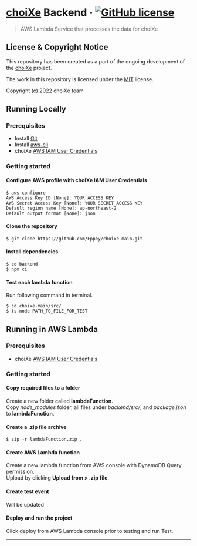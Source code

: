 # [choiXe](https://www.choixe.app) Backend &middot; [![GitHub license](https://img.shields.io/badge/license-MIT-blue.svg?style=flat-square)](https://github.com/choiXe/choiXe/blob/main/LICENSE)

> AWS Lambda Service that processes the data for choiXe

## License & Copyright Notice

This repository has been created as a part of the ongoing development of the [choiXe](https://github.com/Eppey/choixe-webapp) project.

The work in this repository is licensed under the [MIT](https://github.com/Eppey/choixe-main/blob/main/LICENSE) license.

Copyright (c) 2022 choiXe team

## Running Locally

### Prerequisites

- Install [Git](https://git-scm.com/)
- Install [aws-cli](https://github.com/aws/aws-cli)
- choiXe [AWS IAM User Credentials](https://aws.amazon.com/iam/)

### Getting started

#### Configure AWS profile with choiXe IAM User Credentials

```
$ aws configure
AWS Access Key ID [None]: YOUR ACCESS KEY
AWS Secret Access Key [None]: YOUR SECRET ACCESS KEY
Default region name [None]: ap-northeast-2
Default output format [None]: json
```

#### Clone the repository

```
$ git clone https://github.com/Eppey/choixe-main.git
```

#### Install dependencies

```
$ cd backend
$ npm ci
```

#### Test each lambda function

Run following command in terminal.

```
$ cd choixe-main/src/
$ ts-node PATH_TO_FILE_FOR_TEST
```

## Running in AWS Lambda

### Prerequisites

- choiXe [AWS IAM User Credentials](https://aws.amazon.com/iam/)

### Getting started

#### Copy required files to a folder

Create a new folder called **lambdaFunction**.<br>
Copy *node_modules* folder, all files under *backend/src/*, and *package.json* to **lambdaFunction**.

#### Create a .zip file archive

```
$ zip -r lambdaFunction.zip .
```

#### Create AWS Lambda function

Create a new lambda function from AWS console with DynamoDB Query permission.<br>
Upload by clicking **Upload from > .zip file**.

#### Create test event

Will be updated

#### Deploy and run the project

Click deploy from AWS Lambda console prior to testing and run Test.

---

